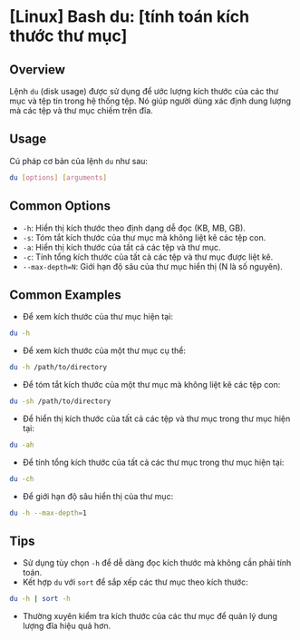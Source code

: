 # [Linux] Bash du: [tính toán kích thước thư mục]

## Overview
Lệnh `du` (disk usage) được sử dụng để ước lượng kích thước của các thư mục và tệp tin trong hệ thống tệp. Nó giúp người dùng xác định dung lượng mà các tệp và thư mục chiếm trên đĩa.

## Usage
Cú pháp cơ bản của lệnh `du` như sau:
```bash
du [options] [arguments]
```

## Common Options
- `-h`: Hiển thị kích thước theo định dạng dễ đọc (KB, MB, GB).
- `-s`: Tóm tắt kích thước của thư mục mà không liệt kê các tệp con.
- `-a`: Hiển thị kích thước của tất cả các tệp và thư mục.
- `-c`: Tính tổng kích thước của tất cả các tệp và thư mục được liệt kê.
- `--max-depth=N`: Giới hạn độ sâu của thư mục hiển thị (N là số nguyên).

## Common Examples
- Để xem kích thước của thư mục hiện tại:
```bash
du -h
```

- Để xem kích thước của một thư mục cụ thể:
```bash
du -h /path/to/directory
```

- Để tóm tắt kích thước của một thư mục mà không liệt kê các tệp con:
```bash
du -sh /path/to/directory
```

- Để hiển thị kích thước của tất cả các tệp và thư mục trong thư mục hiện tại:
```bash
du -ah
```

- Để tính tổng kích thước của tất cả các thư mục trong thư mục hiện tại:
```bash
du -ch
```

- Để giới hạn độ sâu hiển thị của thư mục:
```bash
du -h --max-depth=1
```

## Tips
- Sử dụng tùy chọn `-h` để dễ dàng đọc kích thước mà không cần phải tính toán.
- Kết hợp `du` với `sort` để sắp xếp các thư mục theo kích thước:
```bash
du -h | sort -h
```
- Thường xuyên kiểm tra kích thước của các thư mục để quản lý dung lượng đĩa hiệu quả hơn.